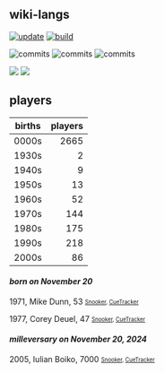 ## wiki-langs
[![update](https://github.com/dreamerminsk/wiki-langs/actions/workflows/update-tables.yml/badge.svg)](https://github.com/dreamerminsk/wiki-langs/actions/workflows/update-tables.yml)
[![build](https://github.com/dreamerminsk/wiki-langs/actions/workflows/build.yml/badge.svg)](https://github.com/dreamerminsk/wiki-langs/actions/workflows/build.yml)

![commits](https://img.shields.io/github/commit-activity/y/dreamerminsk/wiki-langs)
![commits](https://img.shields.io/github/commit-activity/m/dreamerminsk/wiki-langs)
![commits](https://img.shields.io/github/commit-activity/w/dreamerminsk/wiki-langs)

![](https://img.shields.io/github/languages/code-size/dreamerminsk/wiki-langs)
![](https://img.shields.io/github/repo-size/dreamerminsk/wiki-langs)

## players
| births | players |
| :----: | ------: |
| 0000s | 2665 |
| 1930s | 2 |
| 1940s | 9 |
| 1950s | 13 |
| 1960s | 52 |
| 1970s | 144 |
| 1980s | 175 |
| 1990s | 218 |
| 2000s | 86 |

#### ***born on November 20***
1971, Mike Dunn, 53 <sub><sup>[Snooker](http://www.snooker.org/res/index.asp?player=54), [CueTracker](http://cuetracker.net/Players/mike-dunn/)</sup></sub>

1977, Corey Deuel, 47 <sub><sup>[Snooker](http://www.snooker.org/res/index.asp?player=1497), [CueTracker](http://cuetracker.net/Players/corey-deuel/)</sup></sub>


#### ***milleversary on November 20, 2024***
2005, Iulian Boiko, 7000 <sub><sup>[Snooker](http://www.snooker.org/res/index.asp?player=1889), [CueTracker](http://cuetracker.net/Players/iulian-boiko/)</sup></sub>



